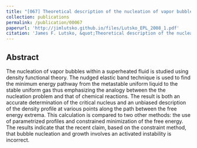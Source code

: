 ```yaml
---
title: "[067] Theoretical description of the nucleation of vapor bubbles in a superheated fluid"
collection: publications
permalink: /publication/00067
paperurl: 'http://jimlutsko.github.io/files/Lutsko_EPL_2008_1.pdf'
citation: 'James F. Lutsko, &quot;Theoretical description of the nucleation of vapor bubbles in a superheated fluid&quot;, <i>EuroPhys. Lett.</i>, <strong>83</strong>, 46007 (2008)'
---
```

Abstract
---
The nucleation of vapor bubbles within a superheated fluid is studied using density functional theory. The nudged elastic band technique is used to find the minimum energy pathway from the metastable uniform liquid to the stable uniform gas thus emphasizing the analogy between the the nucleation problem and that of chemical reactions. The result is both an accurate determination of the critical nucleus and an unbiased description of the density profile at various points along the path between the free energy extrema. This calculation is compared to two other methods: the use of parametrized profiles and constrained minimization of the free energy. The results indicate that the recent claim, based on the constraint method, that bubble nucleation and growth involves an activated instability is incorrect.
